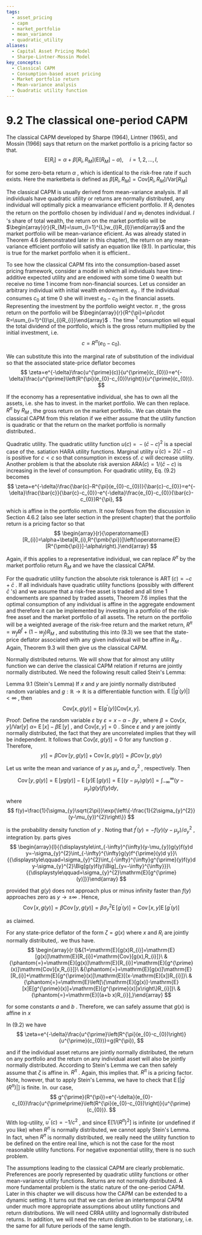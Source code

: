 ```yaml
---
tags:
  - asset_pricing
  - capm
  - market_portfolio
  - mean_variance
  - quadratic_utility
aliases:
  - Capital Asset Pricing Model
  - Sharpe-Lintner-Mossin Model
key_concepts:
  - Classical CAPM
  - Consumption-based asset pricing
  - Market portfolio return
  - Mean-variance analysis
  - Quadratic utility function
---
```


# 9.2 The classical one-period CAPM  

The classical CAPM developed by Sharpe (1964), Lintner (1965), and Mossin (1966) says that return on the market portfolio is a pricing factor so that.  
$$
\mathrm{E}[R_{i}]=\alpha+\beta[R_{i},R_{M}]\left(\mathrm{E}[R_{M}]-\alpha\right),\quad i=1,2,\ldots,I,
$$  

for some zero-beta return $\alpha$ , which is identical to the risk-free rate if such exists. Here the marketbeta is defined as $\beta[R_{i},R_{M}]=\mathrm{Cov}[R_{i},R_{M}]/\mathrm{Var}[R_{M}]$  

The classical CAPM is usually derived from mean-variance analysis. If all individuals have quadratic utility or returns are normally distributed, any individual will optimally pick a meanvariance efficient portfolio. If $R_{l}$ denotes the return on the portfolio chosen by individual $\textit{l}$ and $w_{l}$ denotes individual. $\textit{l}$ 's share of total wealth, the return on the market portfolio will be $\begin{array}{r}{R_{M}=\sum_{l=1}^{L}w_{l}R_{l}}\end{array}$ and the market portfolio will be mean-variance eficient. As was already stated in Theorem 4.6 (demonstrated later in this chapter), the return on any mean-variance efficient portfolio will satisfy an equation like (9.1). In particular, this is true for the market portfolio when it is efficient..  

To see how the classical CAPM fits into the consumption-based asset pricing framework, consider a model in which all individuals have time-additive expected utility and are endowed with some time 0 wealth but receive no time 1 income from non-financial sources. Let us consider an arbitrary individual with initial wealth endowment. $e_{0}$ . If the individual consumes $c_{0}$ at time 0 she will invest $e_{0}-c_{0}$ in the financial assets. Representing the investment by the portfolio weight vector. $\pi$ , the gross return on the portfolio will be $\begin{array}{r}{R^{\pi}=\pi\cdot R=\sum_{i=1}^{I}\pi_{i}R_{i}}\end{array}$ . The time $^{1}$ consumption wil equal the total dividend of the portfolio, which is the gross return multiplied by the initial investment, i.e.  
$$
c=R^{\pi}(e_{0}-c_{0}).
$$  

We can substitute this into the marginal rate of substitution of the individual so that the associated state-price deflator becomes  
$$
\zeta=e^{-\delta}\frac{u^{\prime}(c)}{u^{\prime}(c_{0})}=e^{-\delta}\frac{u^{\prime}\left(R^{\pi}(e_{0}-c_{0})\right)}{u^{\prime}(c_{0})}.
$$  

If the economy has a representative individual, she has to own all the assets, i.e. she has to invest. in the market portfolio. We can then replace. $R^{\pi}$ by $R_{M}$ , the gross return on the market portfolio.. We can obtain the classical CAPM from this relation if we either assume that the utility function is quadratic or that the return on the market portfolio is normally distributed..  

Quadratic utility. The quadratic utility function $u(c)~=~-(\bar{c}-c)^{2}$ is a special case of the. satiation HARA utility functions. Marginal utility $u^{\prime}(c)=2(\bar{c}-c)$ is positive for $c<c$ so that consumption in excess of. $c$ will decrease utility. Another problem is that the absolute risk aversion $\mathrm{ARA}(c)=1/({\bar{c}}-c)$ is increasing in the level of consumption. For quadratic utility, Eq. (9.2) becomes  
$$
\zeta=e^{-\delta}\frac{\bar{c}-R^{\pi}(e_{0}-c_{0})}{\bar{c}-c_{0}}=e^{-\delta}\frac{\bar{c}}{\bar{c}-c_{0}}-e^{-\delta}\frac{e_{0}-c_{0}}{\bar{c}-c_{0}}R^{\pi},
$$  

which is affine in the portfolio return. It now follows from the discussion in Section 4.6.2 (also see later section in the present chapter) that the portfolio return is a pricing factor so that  
$$
\begin{array}{r}{\operatorname{E}[R_{i}]=\alpha+\beta[R_{i},R^{\pmb{\pi}}]\left(\operatorname{E}[R^{\pmb{\pi}}]-\alpha\right).}\end{array}
$$  

Again, if this applies to a representative individual, we can replace $R^{\pi}$ by the market portfolio return $R_{M}$ and we have the classical CAPM.  

For the quadratic utility function the absolute risk tolerance is $\operatorname{ART}(c)=-c+{\bar{c}}$ . If all individuals have quadratic utility functions (possibly with different $\bar{c}$ 's) and we assume that a risk-free asset is traded and all time 1 endowments are spanned by traded assets, Theorem 7.6 implies that the optimal consumption of any individual is affine in the aggregate endowment and therefore it can be implemented by investing in a portfolio of the risk-free asset and the market portfolio of all assets. The return on the portfolio will be a weighted average of the risk-free return and the market return, $R^{\pi}=w_{f}R^{f}+(1-w_{f})R_{M}$ , and substituting this into (9.3) we see that the state-price deflator associated with any given individual will be affine in $R_{M}$ . Again, Theorem 9.3 will then give us the classical CAPM.  

Normally distributed returns. We will show that for almost any utility function we can derive the classical CAPM relation if returns are jointly normally distributed. We need the following result called Stein's Lemma:  

Lemma 9.1 (Stein's Lemma) If $x$ and $y$ are jointly normally distributed random variables and $g:{\mathbb{R}}\rightarrow{\mathbb{R}}$ is a differentiable function with. $\operatorname{E}[ | g^{\prime}(y) | ]<\infty$ , then
$$
\mathrm{Cov}[x,g(y)]=\mathrm{E}[g^{\prime}(y)]\mathrm{Cov}[x,y].
$$  

Proof: Define the random variable $\varepsilon$ by $\varepsilon=x-\alpha-\beta y$ , where $\beta=\mathrm{Cov}[x,y]/\mathrm{Var}[y]$ $\alpha=$ $\operatorname{E}[x]-\beta\operatorname{E}[y]$ , and $\mathrm{Cov}[\varepsilon,y]=0$ . Since $\varepsilon$ and $y$ are jointly normally distributed, the fact that they are uncorrelated implies that they will be independent. It follows that $\mathrm{Cov}[\varepsilon,g(y)]=0$ for any function $g$ . Therefore,  
$$
y)]=\beta\operatorname{Cov}[y,g(y)]+\operatorname{Cov}[\varepsilon,g(y)]=\beta\operatorname{Cov}[y,g(y)
$$  

Let us write the mean and variance of $y$ as $\mu_{y}$ and $\sigma_{y}^{2}$ , respectively. Then  
$$
\operatorname{Cov}[y,g(y)]=\operatorname{E}[y g(y)]-\operatorname{E}[y]\operatorname{E}[g(y)]=\operatorname{E}[(y-\mu_{y})g(y)]=\int_{-\infty}^{\infty}(y-\mu_{y})g(y)f(y)d y,
$$  

where  
$$
f(y)=\frac{1}{\sigma_{y}\sqrt{2\pi}}\exp{\left\{-\frac{1}{2\sigma_{y}^{2}}(y-\mu_{y})^{2}\right\}}
$$  

is the probability density function of $y$ . Noting that $f^{\prime}(y)=-f(y)(y-\mu_{y})/\sigma_{y}^{2}$ , integration by. parts gives  
$$
\begin{array}{l}{{\displaystyle\int_{-\infty}^{\infty}(y-\mu_{y})g(y)f(y)d y=-\sigma_{y}^{2}\int_{-\infty}^{\infty}g(y)f^{\prime}(y)d y}}\ {{\displaystyle\qquad=\sigma_{y}^{2}\int_{-\infty}^{\infty}g^{\prime}(y)f(y)d y-\sigma_{y}^{2}\Big[g(y)f(y)\Big]_{y=-\infty}^{\infty}}}\ {{\displaystyle\qquad=\sigma_{y}^{2}\mathrm{E}[g^{\prime}(y)]}}\end{array}
$$  

provided that $g(y)$ does not approach plus or minus infinity faster than $f(y)$ approaches zero as $y\rightarrow\pm\infty$ . Hence,  
$$
\operatorname{Cov}[x,g(y)]=\beta\operatorname{Cov}[y,g(y)]=\beta\sigma_{y}^{2}\operatorname{E}[g^{\prime}(y)]=\operatorname{Cov}[x,y]\operatorname{E}[g^{\prime}(y)]
$$  

as claimed.  

For any state-price deflator of the form $\zeta=g(x)$ where $x$ and $R_{i}$ are jointly normally distributed,. we thus have.  
$$
\begin{array}{r l}&{1=\mathrm{E}[g(x)R_{i}]=\mathrm{E}[g(x)]\mathrm{E}[R_{i}]+\mathrm{Cov}[g(x),R_{i}]}\ &{\phantom{=}=\mathrm{E}[g(x)]\mathrm{E}[R_{i}]+\mathrm{E}[g^{\prime}(x)]\mathrm{Cov}[x,R_{i}]}\ &{\phantom{=}=\mathrm{E}[g(x)]\mathrm{E}[R_{i}]+\mathrm{E}[g^{\prime}(x)]\mathrm{E}[(x-\mathrm{E}[x])R_{i}]}\ &{\phantom{=}=\mathrm{E}\left[\{\mathrm{E}[g(x)]-\mathrm{E}[x]E[g^{\prime}(x)]+\mathrm{E}[g^{\prime}(x)]x\right\}R_{i}]}\ &{\phantom{=}=\mathrm{E}[(a+b x)R_{i}],}\end{array}
$$  

for some constants $a$ and $b$ . Therefore, we can safely assume that $g(x)$ is affine in $x$  

In (9.2) we have  
$$
\zeta=e^{-\delta}\frac{u^{\prime}\left(R^{\pi}(e_{0}-c_{0})\right)}{u^{\prime}(c_{0})}=g(R^{\pi}),
$$  

and if the individual asset returns are jointly normally distributed, the return on any portfolio and the return on any individual asset will also be jointly normally distributed. According to Stein's Lemma we can then safely assume that $\zeta$ is affine in. $R^{\pi}$ . Again, this implies that. $R^{\pi}$ is a pricing factor. Note, however, that to apply Stein's Lemma, we have to check that $\operatorname{E}[ | g^{\prime}(R^{\pi}) | ]$ is finite. In. our case,
$$
g^{\prime}(R^{\pi})=e^{-\delta}(e_{0}-c_{0})\frac{u^{\prime\prime}\left(R^{\pi}(e_{0}-c_{0})\right)}{u^{\prime}(c_{0})}.
$$  

With log-utility, $u^{\prime\prime}(c)=-1/c^{2}$ , and since $\mathrm{E}[1/(R^{\pi})^{2}]$ is infinite (or undefined if you like) when $R^{\pi}$ is normally distributed, we cannot apply Stein's Lemma. In fact, when $R^{\pi}$ is normally distributed, we really need the utility function to be defined on the entire real line, which is not the case for the most reasonable utility functions. For negative exponential utility, there is no such problem.  

The assumptions leading to the classical CAPM are clearly problematic. Preferences are poorly represented by quadratic utility functions or other mean-variance utility functions. Returns are not normally distributed. A more fundamental problem is the static nature of the one-period CAPM. Later in this chapter we will discuss how the CAPM can be extended to a dynamic setting. It turns out that we can derive an intertemporal CAPM under much more appropriate assumptions about utility functions and return distributions. We will need CRRA utility and lognormally distributed returns. In addition, we will need the return distribution to be stationary, i.e. the same for all future periods of the same length.
